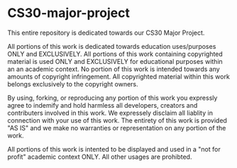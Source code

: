 # CS30-major-project

This entire repository is dedicated towards our CS30 Major Project.

All portions of this work is dedicated towards education uses/purposes ONLY and EXCLUSIVELY.
All portions of this work containing copyrighted material is used ONLY and EXCLUSIVELY for educational purposes within an an academic context.
No portion of this work is intended towards any amounts of copyright infringement.
All copyrighted material within this work belongs exclusively to the copyright owners.

By using, forking, or reproducing any portion of this work you expressly agree to indemify and hold harmless all
developers, creators and contributers involved in this work. We expressely disclaim all liablity in connection with
your use of this work. The entirety of this work is provided "AS IS" and we make no warranties or representation on any portion of the work.

All portions of this work is intented to be displayed and used in a "not for profit" academic context ONLY. All other usages are prohibted.
